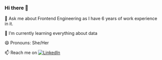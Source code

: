 ### Hi there 👋
💬 Ask me about Frontend Engineering as I have 6 years of work experience in it.

🌱 I’m currently learning everything about data

😄 Pronouns: She/Her

📫 Reach me on [![LinkedIn](https://img.shields.io/badge/LinkedIn-0077B5?style=for-the-badge&style=social&logo=linkedin&logoColor=white)](https://www.linkedin.com/in/gobhargavi)

<!--
**GoBhargavi/GoBhargavi** is a ✨ _special_ ✨ repository because its `README.md` (this file) appears on your GitHub profile.

Here are some ideas to get you started:

- 🔭 I’m currently working on ...
- 🌱 I’m currently learning ...(https://www.linkedin.com/in/anudeepsri)
- 👯 I’m looking to collaborate on ...
- 🤔 I’m looking for help with ...
- 💬 Ask me about ...
- 📫 How to reach me: ...
- 😄 Pronouns: ...
- ⚡ Fun fact: ...
-->
